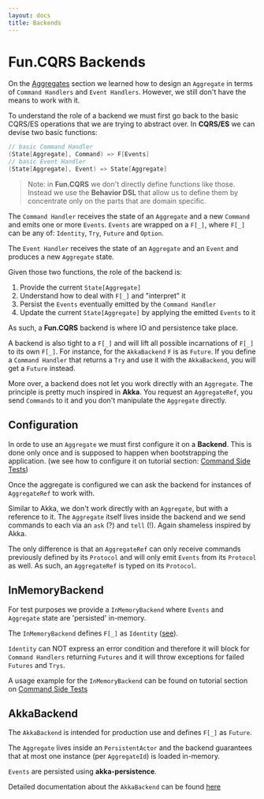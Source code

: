 ```yaml
---
layout: docs
title: Backends
---
```


# Fun.CQRS Backends

On the [Aggregates](aggregates.md) section we learned how to design an `Aggregate` in terms of `Command Handlers` and `Event Handlers`. However, we still don't have the means to work with it. 

To understand the role of a backend we must first go back to the basic CQRS/ES operations that we are trying to abstract over. In **CQRS/ES** we can devise two basic functions:

```scala
// basic Command Handler
(State[Aggregate], Command) => F[Events]
// basic Event Handler
(State[Aggregate], Event) => State[Aggregate]
```
> Note: in **Fun.CQRS** we don't directly define functions like those. Instead we use the **Behavior DSL** that allow us to define them by concentrate only on the parts that are domain specific.

The `Command Handler` receives the state of an `Aggregate` and a new `Command` and emits one or more `Events`. `Events` are wrapped on a `F[_]`, where `F[_]` can be any of: `Identity`, `Try`, `Future` and  `Option`.

The `Event Handler` receives the state of an `Aggregate` and an `Event` and produces a new `Aggregate` state.

Given those two functions, the role of the backend is: 

1. Provide the current `State[Aggregate]`
2. Understand how to deal with `F[_]` and "interpret" it
3. Persist the `Events` eventually emitted by the `Command Handler`
4. Update the current `State[Aggregate]` by applying the emitted `Events` to it

As such, a **Fun.CQRS** backend is where IO and persistence take place. 

A backend is also tight to a `F[_]` and will lift all possible incarnations of `F[_]` to its own `F[_]`. For instance, for the `AkkaBackend` `F` is as `Future`. If you define a `Command Handler` that returns a `Try` and use it with the `AkkaBackend`, you will get a `Future` instead. 

More over, a backend does not let you work directly with an `Aggregate`. The principle is pretty much inspired in **Akka**. You request an `AggregateRef`, you send `Commands` to it and you don't manipulate the `Aggregate` directly.

## Configuration

In orde to use an `Aggregate` we must first configure it on a **Backend**. This is done only once and is supposed to happen when bootstrapping the application.
(we see how to configure it on tutorial section: [Command Side Tests](command-side-tests.html))

Once the aggregate is configured we can ask the backend for instances of `AggregateRef` to work with. 

Similar to Akka, we don't work directly with an `Aggregate`, but with a reference to it. The `Aggregate` itself lives inside the backend and we send commands to each via an `ask` (?) and  `tell` (!). Again shameless inspired by Akka. 

The only difference is that an `AggregateRef` can only receive commands previously defined by its `Protocol` and will only emit `Events` from its `Protocol` as well. As such, an `AggregateRef` is typed on its `Protocol`.
 
## InMemoryBackend

For test purposes we provide a `InMemoryBackend` where `Events` and `Aggregate` state are 'persisted' in-memory. 

The `InMemoryBackend` defines `F[_]` as `Identity` ([see](https://github.com/strongtyped/fun-cqrs/blob/develop/modules/core/src/main/scala/io/funcqrs/interpreters/package.scala)).  

`Identity` can NOT express an error condition and therefore it will block for `Command Handlers` returning `Futures` and it will throw exceptions for failed `Futures` and `Trys`.

A usage example for the `InMemoryBackend` can be found on tutorial section on [Command Side Tests](command-side-tests.html)  

## AkkaBackend

The `AkkaBackend` is intended for production use and defines `F[_]` as `Future`.  

The `Aggregate` lives inside an `PersistentActor` and the backend guarantees that at most one instance (per `AggregateId`) is loaded in-memory. 

`Events` are persisted using **akka-persistence**.  

Detailed documentation about the `AkkaBackend` can be found [here](akkab-backend.html)

